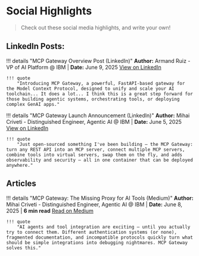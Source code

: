 # Social Highlights

> Check out these social media highlights, and write your own!

## LinkedIn Posts:

!!! details "MCP Gateway Overview Post (LinkedIn)"
    **Author:** Armand Ruiz - VP of AI Platform @ IBM | **Date:** June 9, 2025 [View on LinkedIn](https://www.linkedin.com/posts/armand-ruiz_introducing-mcp-gateway-a-powerful-fastapi-based-activity-7337795898988482561-G6S1)

    !!! quote
        "Introducing MCP Gateway, a powerful, FastAPI-based gateway for the Model Context Protocol, designed to unify and scale your AI toolchain... It does a lot... I think this is a great step forward for those building agentic systems, orchestrating tools, or deploying complex GenAI apps."

!!! details "MCP Gateway Launch Announcement (LinkedIn)"
    **Author:** Mihai Criveti - Distinguished Engineer, Agentic AI @ IBM | **Date:** June 5, 2025
    [View on LinkedIn](https://www.linkedin.com/posts/crivetimihai_ibm-opensource-mcp-activity-7335982903681581056-29Oc)

    !!! quote
        "Just open-sourced something I've been building – the MCP Gateway: turn any REST API into an MCP server, connect multiple MCP servers, combine tools into virtual servers, swap them on the fly, and adds observability and security – all in one container that can be deployed anywhere."

## Articles

!!! details "MCP Gateway: The Missing Proxy for AI Tools (Medium)"
    **Author:** Mihai Criveti - Distinguished Engineer, Agentic AI @ IBM | **Date:** June 8, 2025 | **6 min read**
    [Read on Medium](https://medium.com/@crivetimihai/mcp-gateway-the-missing-proxy-for-ai-tools-2b16d3b018d5)

    !!! quote
        "AI agents and tool integration are exciting — until you actually try to connect them. Different authentication systems (or none), fragmented documentation, and incompatible protocols quickly turn what should be simple integrations into debugging nightmares. MCP Gateway solves this."
